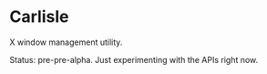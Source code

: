 # Carlisle

X window management utility.

Status: pre-pre-alpha. Just experimenting with the APIs right now.
